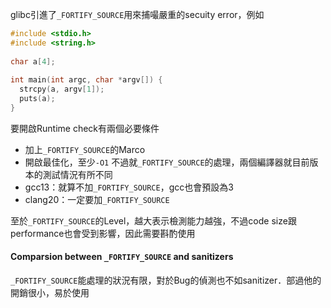 glibc引進了`_FORTIFY_SOURCE`用來捕嘬嚴重的secuity error，例如
``` c
#include <stdio.h>  
#include <string.h>  
  
char a[4];  
  
int main(int argc, char *argv[]) {  
  strcpy(a, argv[1]);  
  puts(a);  
}
```
要開啟Runtime check有兩個必要條件
- 加上`_FORTIFY_SOURCE`的Marco
- 開啟最佳化，至少`-O1`
不過就`_FORTIFY_SOURCE`的處理，兩個編譯器就目前版本的測試情況有所不同
- gcc13：就算不加`_FORTIFY_SOURCE`，gcc也會預設為3
- clang20：一定要加`_FORTIFY_SOURCE`

至於`_FORTIFY_SOURCE`的Level，越大表示檢測能力越強，不過code size跟performance也會受到影響，因此需要斟酌使用
#### Comparsion between `_FORTIFY_SOURCE` and sanitizers
`_FORTIFY_SOURCE`能處理的狀況有限，對於Bug的偵測也不如sanitizer．部過他的開銷很小，易於使用
